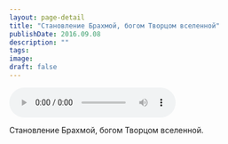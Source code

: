 ```yaml
---
layout: page-detail
title: "Становление Брахмой, богом Творцом вселенной"
publishDate: 2016.09.08
description: ""
tags:
image:
draft: false
---
```


<audio title="2016.09.08 - Становление Брахмой, богом Творцом вселенной.mp3" src="https://filer-api.advayta.org/v1.0/public/files/75721" controls=""></audio>

 Становление Брахмой, богом Творцом вселенной. 

  
